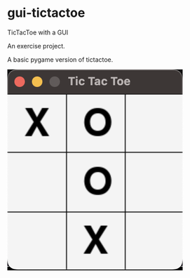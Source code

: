 # gui-tictactoe
TicTacToe with a GUI

An exercise project.

A basic pygame version of tictactoe.

![Screenshot](assets/screenshot.png)
